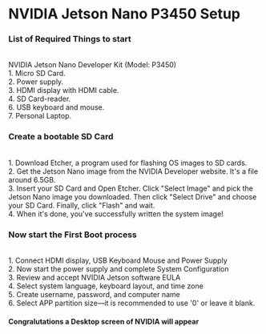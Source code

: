 # NVIDIA Jetson Nano P3450 Setup

<p><h3>List of Required Things to start</h3></p>
<br>NVIDIA Jetson Nano Developer Kit (Model: P3450)
<br>1. Micro SD Card.
<br>2. Power supply.
<br>3. HDMI display with HDMI cable.
<br>4. SD Card-reader.
<br>6. USB keyboard and mouse.
<br>7. Personal Laptop.
<br>

<p><h3>Create a bootable SD Card</h3></p>
<br>1. Download Etcher, a program used for flashing OS images to SD cards.
<br>2. Get the Jetson Nano image from the NVIDIA Developer website. It's a file around 6.5GB.
<br>3. Insert your SD Card and Open Etcher. Click "Select Image" and pick the Jetson Nano image you downloaded. Then click "Select Drive" and choose your SD Card. Finally, click "Flash" and wait.
<br>4. When it's done, you've successfully written the system image!
<br>

<p><h3>Now start the First Boot process</h3></p>
<br>1. Connect HDMI display, USB Keyboard Mouse and Power Supply
<br>2. Now start the power supply and complete System Configuration
<br>3. Review and accept NVIDIA Jetson software EULA
<br>4. Select system language, keyboard layout, and time zone
<br>5. Create username, password, and computer name
<br>6. Select APP partition size—it is recommended to use '0' or leave it blank.
<br>

<p><h4>Congralutations a Desktop screen of NVIDIA will appear</h4></p>



